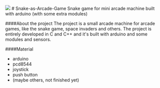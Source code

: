 <img src="https://i.ytimg.com/vi/AvYQ1kYgeEM/maxresdefault.jpg"/>
# Snake-as-Arcade-Game
Snake game for mini arcade machine built with arduino (with some extra modules)

####About the project
The project is a small arcade machine for arcade games, like the snake game, space invaders and others. The project is entirely developed in C and C++ and it's built with arduino and some modules and sensors.

####Material
- arduino
- pcd8544
- joystick
- push button
- (maybe others, not finished yet)

